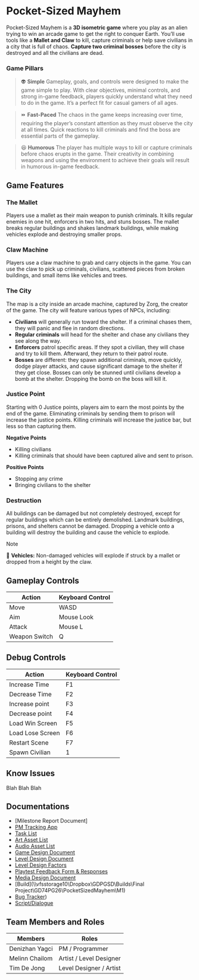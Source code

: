 # Pocket-Sized Mayhem  
Pocket-Sized Mayhem is a **3D isometric game** where you play as an alien trying to win an arcade game to get the right to conquer Earth. You’ll use tools like a **Mallet and Claw** to kill, capture criminals or help save civilians in a city that is full of chaos. **Capture two criminal bosses** before the city is destroyed and all the civilians are dead.
### Game Pillars
> 👽 **Simple**
> Gameplay, goals, and controls were designed to make the game simple to play. With clear objectives, minimal controls, and strong in-game feedback, players quickly understand what they need to do in the game. It’s a perfect fit for casual gamers of all ages.

> ⏩ **Fast-Paced**
> The chaos in the game keeps increasing over time, requiring the player’s constant attention as they must observe the city at all times. Quick reactions to kill criminals and find the boss are essential parts of the gameplay.

> 😆 **Humorous**
> The player has multiple ways to kill or capture criminals before chaos erupts in the game. Their creativity in combining weapons and using the environment to achieve their goals will result in humorous in-game feedback.

## Game Features
### The Mallet
Players use a mallet as their main weapon to punish criminals. It kills regular enemies in one hit, enforcers in two hits, and stuns bosses. The mallet breaks regular buildings and shakes landmark buildings, while making vehicles explode and destroying smaller props.
### Claw Machine
Players use a claw machine to grab and carry objects in the game. You can use the claw to pick up criminals, civilians, scattered pieces from broken buildings, and small items like vehicles and trees.
### The City
The map is a city inside an arcade machine, captured by Zorg, the creator of the game. The city will feature various types of NPCs, including:
- **Civilians** will generally run toward the shelter. If a criminal chases them, they will panic and flee in random directions.
- **Regular criminals** will head for the shelter and chase any civilians they see along the way.
- **Enforcers** patrol specific areas. If they spot a civilian, they will chase and try to kill them. Afterward, they return to their patrol route.
- **Bosses** are different: they spawn additional criminals, move quickly, dodge player attacks, and cause significant damage to the shelter if they get close. Bosses can only be stunned until civilians develop a bomb at the shelter. Dropping the bomb on the boss will kill it.
### Justice Point
Starting with 0 Justice points, players aim to earn the most points by the end of the game. Eliminating criminals by sending them to prison will increase the justice points. Killing criminals will increase the justice bar, but less so than capturing them. 

**Negative Points**
- Killing civilians
- Killing criminals that should have been captured alive and sent to prison.

**Positive Points**
- Stopping any crime
- Bringing civilians to the shelter

### Destruction
All buildings can be damaged but not completely destroyed, except for regular buildings which can be entirely demolished. Landmark buildings, prisons, and shelters cannot be damaged. Dropping a vehicle onto a building will destroy the building and cause the vehicle to explode.

> [!Note]
> 🚙 **Vehicles:** Non-damaged vehicles will explode if struck by a mallet or dropped from a height by the claw.

## Gameplay Controls  
Action               | Keyboard Control  
---                  |---                
Move                 | WASD              
Aim                  | Mouse Look        
Attack               | Mouse L           
Weapon Switch        | Q    
## Debug Controls  
Action               | Keyboard Control
---                  |---          
Increase Time        | F1              
Decrease Time        | F2               
Increase point       | F3                
Decrease point       | F4                
Load Win Screen      | F5     
Load Lose Screen     | F6    
Restart Scene        | F7    
Spawn Civilian       | 1    

## Know Issues
Blah Blah Blah

## Documentations 
- [Milestone Report Document]
- [PM Tracking App](https://app.clickup.com/9014453215/v/s/90142228794)
- [Task List](https://docs.google.com/spreadsheets/d/1_lwV3zXumfBkZS7nxfvnz0Dh6t5UbfAMFYOEx76DJko/edit?usp=sharing)
- [Art Asset List](https://docs.google.com/spreadsheets/d/1_lwV3zXumfBkZS7nxfvnz0Dh6t5UbfAMFYOEx76DJko/edit?usp=sharing)
- [Audio Asset List](https://docs.google.com/spreadsheets/d/1_lwV3zXumfBkZS7nxfvnz0Dh6t5UbfAMFYOEx76DJko/edit?usp=sharing)
- [Game Design Document](https://docs.google.com/document/d/1WKw133EbGFN6GXubNfqAJDAhKLaHIjSn64FdLL_hD80/edit?usp=sharing)
- [Level Design Document](https://docs.google.com/document/d/1RoNh-QrvsNRf6_ml3HpbaeL9R-mbrLqNbuX20fR_fFQ/edit?usp=sharing)
- [Level Design Factors](https://docs.google.com/document/d/1mNQCIV5GGVBOiOgVssLh3qZdUbig3GvDZH6WVzmSelg/edit?usp=sharing)
- [Playtest Feedback Form & Responses](https://docs.google.com/spreadsheets/d/1AgDIGsFBcr9veSp9G9d-iegiIbItY9zFiiAeAVIIxow/edit?usp=sharing)
- [Media Design Document](https://miro.com/app/board/uXjVK1En68k=/)
- [Build](\\\vfsstorage10\Dropbox\GDPGSD\Builds\Final Project\GD74PG26\PocketSizedMayhem\M1)
- [Bug Tracker](https://app.clickup.com/9014453215/v/l/li/901405997066))
- [Script/Dialogue](https://docs.google.com/document/d/1qiqacDpp3MOJztnuwgu83G0bPAz-KJhiE3-YIOsDqrc/edit?usp=sharing)

## Team Members and Roles
Members               | Roles
---                   |---   
Denizhan Yagci        | PM / Programmer
Melinn Chailom        | Artist / Level Designer
Tim De Jong           | Level Designer / Artist
